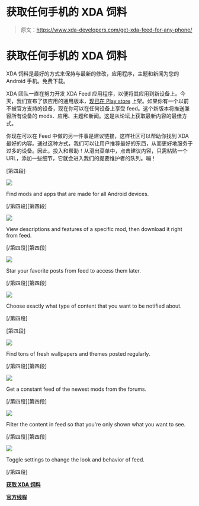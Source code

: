 # 获取任何手机的 XDA 饲料

> 原文：<https://www.xda-developers.com/get-xda-feed-for-any-phone/>

# 获取任何手机的 XDA 饲料

XDA 饲料是最好的方式来保持与最新的修改，应用程序，主题和新闻为您的 Android 手机。免费下载。

XDA 团队一直在努力开发 XDA Feed 应用程序，以便将其应用到新设备上。今天，我们宣布了该应用的通用版本，[现已在 Play store](https://play.google.com/store/apps/details?id=com.xda.feed) 上架。如果你有一个以前不被官方支持的设备，现在你可以在任何设备上享受 feed。这个新版本将推送兼容所有设备的 mods、应用、主题和新闻。这是从论坛上获取最新内容的最佳方式。

你现在可以在 Feed 中做的另一件事是建议链接，这样社区可以帮助你找到 XDA 最好的内容。通过这种方式，我们可以让用户推荐最好的东西，从而更好地服务于过多的设备。因此，投入和帮助！从滑出菜单中，点击建议内容，只需粘贴一个 URL，添加一些细节，它就会进入我们的提要维护者的队列。嘣！

[第四段]

 <picture>![](img/a4a1951e9b898cd4282ffaaa857b854f.png)</picture> 

Find mods and apps that are made for all Android devices.

[/第四段][第四段]

 <picture>![](img/3b1681010f04c35e4078f55f8945ab8c.png)</picture> 

View descriptions and features of a specific mod, then download it right from feed.

[/第四段][第四段]

 <picture>![](img/6f0b7df37f20fac340006993b5d27fe7.png)</picture> 

Star your favorite posts from feed to access them later.

[/第四段][第四段]

 <picture>![](img/8d899efc0d91625b6affbabaf571d604.png)</picture> 

Choose exactly what type of content that you want to be notified about.

[/第四段]

[第四段]

 <picture>![](img/5b8ebdc07b40bf59f08e19dd92352d66.png)</picture> 

Find tons of fresh wallpapers and themes posted regularly.

[/第四段][第四段]

 <picture>![](img/c6981aa1a1ce9ecda192bc76e79c8051.png)</picture> 

Get a constant feed of the newest mods from the forums.

[/第四段][第四段]

 <picture>![](img/501be3ec94642e504f29a753f679d511.png)</picture> 

Filter the content in feed so that you're only shown what you want to see.

[/第四段][第四段]

 <picture>![](img/215235ce7fad4e0fd4d7b481503287d3.png)</picture> 

Toggle settings to change the look and behavior of feed.

[/第四段]

[**获取 XDA 饲料**](https://play.google.com/store/apps/details?id=com.xda.feed)

[**官方线程**](https://forum.xda-developers.com/android/apps-games/feed-t3585865)